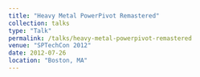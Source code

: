 ```yaml
---
title: "Heavy Metal PowerPivot Remastered"
collection: talks
type: "Talk"
permalink: /talks/heavy-metal-powerpivot-remastered
venue: "SPTechCon 2012"
date: 2012-07-26
location: "Boston, MA"
---
```

